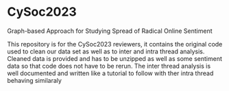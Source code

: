 # CySoc2023
Graph-based Approach for Studying Spread of Radical Online Sentiment

This repository is for the CySoc2023 reviewers, it contains the original code used to clean our data set as well as to inter and intra thread analysis. 
Cleaned data is provided and has to be unzipped as well as some sentiment data so that code does not have to be rerun. The inter thread analysis is 
well documented and written like a tutorial to follow with ther intra thread behaving similaraly
